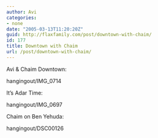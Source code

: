 ```yaml
---
author: Avi
categories:
- none
date: "2005-03-13T11:20:20Z"
guid: http://flaxfamily.com/post/downtown-with-chaim/
id: 177
title: Downtown with Chaim
url: /post/downtown-with-chaim/
---
```

Avi & Chaim Downtown:
  
<wpgallery>hangingout/IMG_0714</wpgallery>

It&#8217;s Adar Time:
  
<wpgallery>hangingout/IMG_0697</wpgallery>

Chaim on Ben Yehuda:
  
<wpgallery>hangingout/DSC00126</wpgallery>